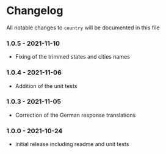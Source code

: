 # Changelog

All notable changes to `country` will be documented in this file

### 1.0.5 - 2021-11-10
- Fixing of the trimmed states and cities names

### 1.0.4 - 2021-11-06
- Addition of the unit tests

### 1.0.3 - 2021-11-05
- Correction of the German response translations

### 1.0.0 - 2021-10-24
- initial release including readme and unit tests
